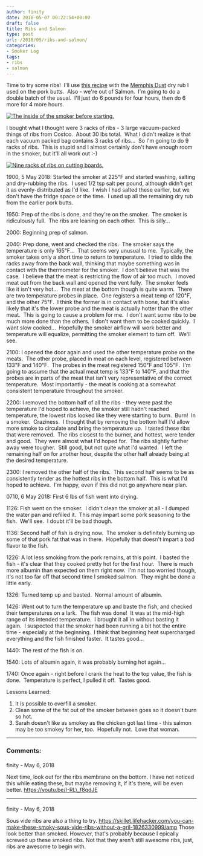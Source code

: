 ```yaml
---
author: finity
date: 2018-05-07 00:22:54+00:00
draft: false
title: Ribs and Salmon
type: post
url: /2018/05/ribs-and-salmon/
categories:
- Smoker Log
tags:
- ribs
- salmon
---
```


Time to try some ribs!  I'll use [this recipe](https://masterbuilt.com/recipes/pork-or-baby-back-ribs) with the [Memphis Dust](https://amazingribs.com/tested-recipes/spice-rubs-and-pastes/meatheads-memphis-dust-rub-recipe) dry rub I used on the pork butts.  Also - we're out of Salmon.  I'm going to do a double batch of the usual.  I'll just do 6 pounds for four hours, then do 6 more for 4 more hours.

[![The inside of the smoker before starting.](https://blog.notmet.net/wp-content/uploads/2018/05/IMG_20180505_190255-225x300.jpg)
](https://blog.notmet.net/wp-content/uploads/2018/05/IMG_20180505_190255-e1525627185151.jpg)

I bought what I thought were 3 racks of ribs - 3 large vacuum-packed things of ribs from Costco.  About 30 lbs total.  What I didn't realize is that each vacuum packed bag contains 3 racks of ribs...  So I'm going to do 9 racks of ribs.  This is stupid and I almost certainly don't have enough room in the smoker, but it'll all work out :-)

[![Nine racks of ribs on cutting boards.](https://blog.notmet.net/wp-content/uploads/2018/05/received_10157063550895021-300x225.jpeg)
](https://blog.notmet.net/wp-content/uploads/2018/05/received_10157063550895021-e1525627308646.jpeg)

1900, 5 May 2018: Started the smoker at 225℉ and started washing, salting and dry-rubbing the ribs.  I used 1/2 tsp salt per pound, although didn't get it as evenly-distributed as I'd like.  I wish I had salted these earlier, but we don't have the fridge space or the time.  I used up all the remaining dry rub from the earlier pork butts.

1950: Prep of the ribs is done, and they're on the smoker.  The smoker is ridiculously full.  The ribs are leaning on each other.  This is silly...

2000: Beginning prep of salmon.

2040: Prep done, went and checked the ribs.  The smoker says the temperature is only 165℉...  That seems very unusual to me.  Typically, the smoker takes only a short time to return to temperature.  I tried to slide the racks away from the back wall, thinking that maybe something was in contact with the thermometer for the smoker.  I don't believe that was the case.  I believe that the meat is restricting the flow of air too much.  I moved meat out from the back wall and opened the vent fully.  The smoker feels like it isn't very hot...  The meat at the bottom though is quite warm.  There are two temperature probes in place.  One registers a meat temp of 120℉, and the other 75℉.  I think the former is in contact with bone, but it's also likely that it's the lower probe and the meat is actually hotter than the other meat.  This is going to cause a problem for me.  I don't want some ribs to be much more done than the others.  I don't want them to be cooked quickly.  I want slow cooked...  Hopefully the smoker airflow will work better and temperature will equalize, permitting the smoker element to turn off.  We'll see.

2100: I opened the door again and used the other temperature probe on the meats.  The other probe, placed in meat on each level, registered between 133℉ and 140℉.  The probes in the meat registered 150℉ and 105℉.  I'm going to assume that the actual meat temp is 133℉ to 140℉, and that the probes are in parts of the meat that isn't very representative of the correct temperature.  Most importantly - the meat is cooking at a somewhat consistent temperature throughout the smoker.

2200: I removed the bottom half of all the ribs - they were past the temperature I'd hoped to achieve, the smoker still hadn't reached temperature, the lowest ribs looked like they were starting to burn.  Burn!  In a smoker.  Craziness.  I thought that by removing the bottom half I'd allow more smoke to circulate and bring the temperature up.  I tasted these ribs that were removed.  The ribs closest to the burner, and hottest, were tender and good.  They were almost what I'd hoped for.  The ribs slightly further away were tougher.  Still good, but not quite what I'd wanted.  I left the remaining half on for another hour, despite the other half already being at the desired temperature.

2300: I removed the other half of the ribs.  This second half seems to be as consistently tender as the hottest ribs in the bottom half.  This is what I'd hoped to achieve.  I'm happy, even if this did not go anywhere near plan.

0710, 6 May 2018: First 6 lbs of fish went into drying.

1126: Fish went on the smoker.  I didn't clean the smoker at all - I dumped the water pan and refilled it.  This may impart some pork seasoning to the fish.  We'll see.  I doubt it'll be bad though.

1136: Second half of fish is drying now.  The smoker is definitely burning up some of that pork fat that was in there.  Hopefully that doesn't impart a bad flavor to the fish.

1226: A lot less smoking from the pork remains, at this point.  I basted the fish - it's clear that they cooked pretty hot for the first hour.  There is much more albumin than expected on them right now.  I'm not too worried though, it's not too far off that second time I smoked salmon.  They might be done a little early.

1326: Turned temp up and basted.  Normal amount of albumin.

1426: Went out to turn the temperature up and baste the fish, and checked their temperatures on a lark.  The fish was done!  It was at the mid-high range of its intended temperature.  I brought it all in without basting it again.  I suspected that the smoker had been running a bit hot the entire time - especially at the beginning.  I think that beginning heat supercharged everything and the fish finished faster.  It tastes good...

1440: The rest of the fish is on.

1540: Lots of albumin again, it was probably burning hot again...

1740: Once again - right before I crank the heat to the top value, the fish is done.  Temperature is perfect, I pulled it off.  Tastes good.

Lessons Learned:



1. It is possible to overfill a smoker.
2. Clean some of the fat out of the smoker between goes so it doesn't burn so hot.
3. Sarah doesn't like as smokey as the chicken got last time - this salmon may be too smokey for her, too.  Hopefully not.  Love that woman.

---
### Comments:
####
finity - May 6, 2018

Next time, look out for the ribs membrane on the bottom. I have not noticed this while eating these, but maybe removing it, if it's there, will be even better. https://youtu.be/I-RL\_f8qdJE

---
####
finity - May 6, 2018

Sous vide ribs are also a thing to try. https://skillet.lifehacker.com/you-can-make-these-smoky-sous-vide-ribs-without-a-gril-1826330999/amp Those look better than smoked. However, that's probably because I epically screwed up these smoked ribs. Not that they aren't still awesome ribs, just, ribs are awesome to begin with.
